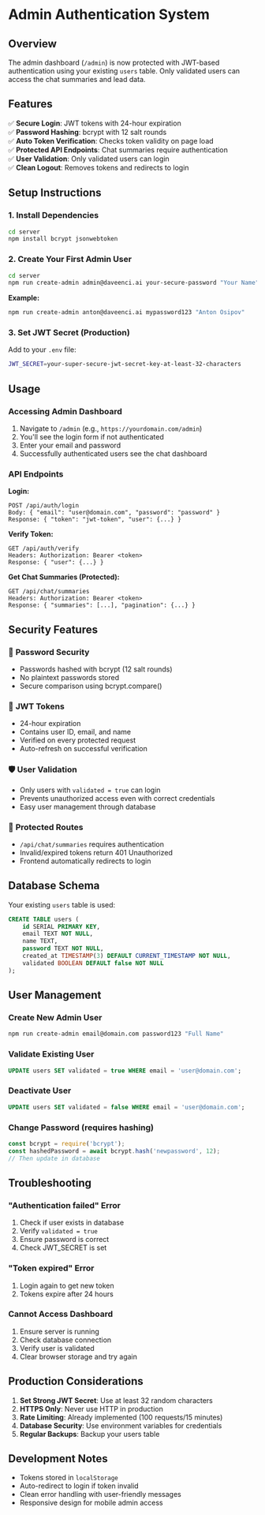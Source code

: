 # Admin Authentication System

## Overview

The admin dashboard (`/admin`) is now protected with JWT-based authentication using your existing `users` table. Only validated users can access the chat summaries and lead data.

## Features

✅ **Secure Login**: JWT tokens with 24-hour expiration  
✅ **Password Hashing**: bcrypt with 12 salt rounds  
✅ **Auto Token Verification**: Checks token validity on page load  
✅ **Protected API Endpoints**: Chat summaries require authentication  
✅ **User Validation**: Only validated users can login  
✅ **Clean Logout**: Removes tokens and redirects to login  

## Setup Instructions

### 1. Install Dependencies

```bash
cd server
npm install bcrypt jsonwebtoken
```

### 2. Create Your First Admin User

```bash
cd server
npm run create-admin admin@daveenci.ai your-secure-password "Your Name"
```

**Example:**
```bash
npm run create-admin anton@daveenci.ai mypassword123 "Anton Osipov"
```

### 3. Set JWT Secret (Production)

Add to your `.env` file:
```bash
JWT_SECRET=your-super-secure-jwt-secret-key-at-least-32-characters
```

## Usage

### Accessing Admin Dashboard

1. Navigate to `/admin` (e.g., `https://yourdomain.com/admin`)
2. You'll see the login form if not authenticated
3. Enter your email and password
4. Successfully authenticated users see the chat dashboard

### API Endpoints

**Login:**
```
POST /api/auth/login
Body: { "email": "user@domain.com", "password": "password" }
Response: { "token": "jwt-token", "user": {...} }
```

**Verify Token:**
```
GET /api/auth/verify
Headers: Authorization: Bearer <token>
Response: { "user": {...} }
```

**Get Chat Summaries (Protected):**
```
GET /api/chat/summaries
Headers: Authorization: Bearer <token>
Response: { "summaries": [...], "pagination": {...} }
```

## Security Features

### 🔐 **Password Security**
- Passwords hashed with bcrypt (12 salt rounds)
- No plaintext passwords stored
- Secure comparison using bcrypt.compare()

### 🎫 **JWT Tokens**
- 24-hour expiration
- Contains user ID, email, and name
- Verified on every protected request
- Auto-refresh on successful verification

### 🛡️ **User Validation**
- Only users with `validated = true` can login
- Prevents unauthorized access even with correct credentials
- Easy user management through database

### 🚫 **Protected Routes**
- `/api/chat/summaries` requires authentication
- Invalid/expired tokens return 401 Unauthorized
- Frontend automatically redirects to login

## Database Schema

Your existing `users` table is used:

```sql
CREATE TABLE users (
    id SERIAL PRIMARY KEY,
    email TEXT NOT NULL,
    name TEXT,
    password TEXT NOT NULL,
    created_at TIMESTAMP(3) DEFAULT CURRENT_TIMESTAMP NOT NULL,
    validated BOOLEAN DEFAULT false NOT NULL
);
```

## User Management

### Create New Admin User
```bash
npm run create-admin email@domain.com password123 "Full Name"
```

### Validate Existing User
```sql
UPDATE users SET validated = true WHERE email = 'user@domain.com';
```

### Deactivate User
```sql
UPDATE users SET validated = false WHERE email = 'user@domain.com';
```

### Change Password (requires hashing)
```javascript
const bcrypt = require('bcrypt');
const hashedPassword = await bcrypt.hash('newpassword', 12);
// Then update in database
```

## Troubleshooting

### "Authentication failed" Error
1. Check if user exists in database
2. Verify `validated = true`
3. Ensure password is correct
4. Check JWT_SECRET is set

### "Token expired" Error
1. Login again to get new token
2. Tokens expire after 24 hours

### Cannot Access Dashboard
1. Ensure server is running
2. Check database connection
3. Verify user is validated
4. Clear browser storage and try again

## Production Considerations

1. **Set Strong JWT Secret**: Use at least 32 random characters
2. **HTTPS Only**: Never use HTTP in production
3. **Rate Limiting**: Already implemented (100 requests/15 minutes)
4. **Database Security**: Use environment variables for credentials
5. **Regular Backups**: Backup your users table

## Development Notes

- Tokens stored in `localStorage`
- Auto-redirect to login if token invalid
- Clean error handling with user-friendly messages
- Responsive design for mobile admin access 
